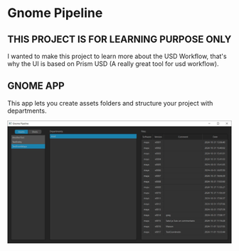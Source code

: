 # Gnome Pipeline

## THIS PROJECT IS FOR LEARNING PURPOSE ONLY

I wanted to make this project to learn more about the USD Workflow, that's why the UI is based on Prism USD (A really great tool for usd workflow).

## GNOME APP

This app lets you create assets folders and structure your project with departments.

![AppInterface](/readme/app_interface.jpg)